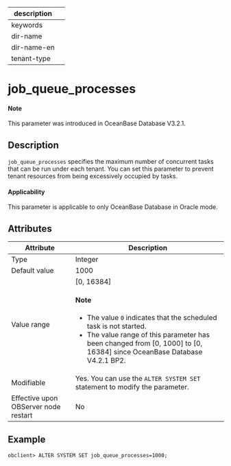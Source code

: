 | description ||
|---|---|
| keywords ||
| dir-name ||
| dir-name-en ||
| tenant-type ||

# job_queue_processes

<main id="notice" type='explain'>
<h4>Note</h4>
<p>This parameter was introduced in OceanBase Database V3.2.1. </p>
</main>

## Description

`job_queue_processes` specifies the maximum number of concurrent tasks that can be run under each tenant. You can set this parameter to prevent tenant resources from being excessively occupied by tasks.

<main id="notice">
  <h4>Applicability</h4>
  <p>This parameter is applicable to only OceanBase Database in Oracle mode. </p>
</main>

## Attributes

| Attribute | Description |
|------------------|------------|
| Type | Integer |
| Default value | 1000 |
| Value range | [0, 16384]  <main id="notice" type='explain'><h4>Note</h4><ul><li>The value `0` indicates that the scheduled task is not started.   </li><li>The value range of this parameter has been changed from [0, 1000] to [0, 16384] since OceanBase Database V4.2.1 BP2.   </li></ul></main> |
| Modifiable | Yes. You can use the `ALTER SYSTEM SET` statement to modify the parameter.  |
| Effective upon OBServer node restart | No |

## Example

```shell
obclient> ALTER SYSTEM SET job_queue_processes=1000;
```
